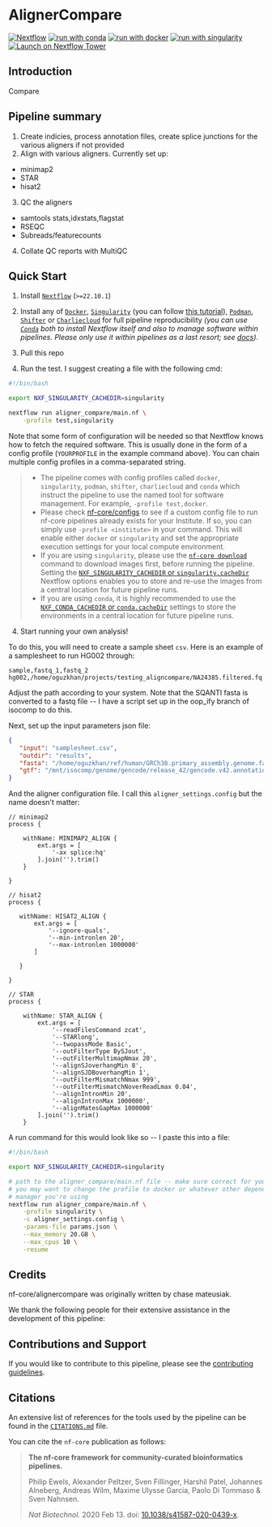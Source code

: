 # AlignerCompare

[![Nextflow](https://img.shields.io/badge/nextflow%20DSL2-%E2%89%A522.10.1-23aa62.svg)](https://www.nextflow.io/)
[![run with conda](http://img.shields.io/badge/run%20with-conda-3EB049?labelColor=000000&logo=anaconda)](https://docs.conda.io/en/latest/)
[![run with docker](https://img.shields.io/badge/run%20with-docker-0db7ed?labelColor=000000&logo=docker)](https://www.docker.com/)
[![run with singularity](https://img.shields.io/badge/run%20with-singularity-1d355c.svg?labelColor=000000)](https://sylabs.io/docs/)
[![Launch on Nextflow Tower](https://img.shields.io/badge/Launch%20%F0%9F%9A%80-Nextflow%20Tower-%234256e7)](https://tower.nf/launch?pipeline=https://github.com/nf-core/alignercompare)

## Introduction

Compare
## Pipeline summary

1. Create indicies, process annotation files, create splice junctions for
the various aligners if not provided
2. Align with various aligners. Currently set up:
  - minimap2
  - STAR
  - hisat2
3. QC the aligners
  - samtools stats,idxstats,flagstat
  - RSEQC
  - Subreads/featurecounts
4. Collate QC reports with MultiQC

## Quick Start

1. Install [`Nextflow`](https://www.nextflow.io/docs/latest/getstarted.html#installation) (`>=22.10.1`)

2. Install any of [`Docker`](https://docs.docker.com/engine/installation/), [`Singularity`](https://www.sylabs.io/guides/3.0/user-guide/) (you can follow [this tutorial](https://singularity-tutorial.github.io/01-installation/)), [`Podman`](https://podman.io/), [`Shifter`](https://nersc.gitlab.io/development/shifter/how-to-use/) or [`Charliecloud`](https://hpc.github.io/charliecloud/) for full pipeline reproducibility _(you can use [`Conda`](https://conda.io/miniconda.html) both to install Nextflow itself and also to manage software within pipelines. Please only use it within pipelines as a last resort; see [docs](https://nf-co.re/usage/configuration#basic-configuration-profiles))_.

3. Pull this repo

4. Run the test. I suggest creating a file with the following cmd:

  ```bash
  #!/bin/bash

  export NXF_SINGULARITY_CACHEDIR=singularity

  nextflow run aligner_compare/main.nf \
      -profile test,singularity
  ```

   Note that some form of configuration will be needed so that Nextflow knows how to fetch the required software. This is usually done in the form of a config profile (`YOURPROFILE` in the example command above). You can chain multiple config profiles in a comma-separated string.

   > - The pipeline comes with config profiles called `docker`, `singularity`, `podman`, `shifter`, `charliecloud` and `conda` which instruct the pipeline to use the named tool for software management. For example, `-profile test,docker`.
   > - Please check [nf-core/configs](https://github.com/nf-core/configs#documentation) to see if a custom config file to run nf-core pipelines already exists for your Institute. If so, you can simply use `-profile <institute>` in your command. This will enable either `docker` or `singularity` and set the appropriate execution settings for your local compute environment.
   > - If you are using `singularity`, please use the [`nf-core download`](https://nf-co.re/tools/#downloading-pipelines-for-offline-use) command to download images first, before running the pipeline. Setting the [`NXF_SINGULARITY_CACHEDIR` or `singularity.cacheDir`](https://www.nextflow.io/docs/latest/singularity.html?#singularity-docker-hub) Nextflow options enables you to store and re-use the images from a central location for future pipeline runs.
   > - If you are using `conda`, it is highly recommended to use the [`NXF_CONDA_CACHEDIR` or `conda.cacheDir`](https://www.nextflow.io/docs/latest/conda.html) settings to store the environments in a central location for future pipeline runs.

4. Start running your own analysis!

To do this, you will need to create a sample sheet `csv`. Here is an example of
a samplesheet to run HG002 through:

```raw
sample,fastq_1,fastq_2
hg002,/home/oguzkhan/projects/testing_aligncompare/NA24385.filtered.fq.gz,
```

Adjust the path according to your system. Note that the SQANTI fasta is converted
to a fastq file -- I have a script set up in the oop_ify branch of isocomp to
do this.

Next, set up the input parameters json file:

```json
{
   "input": "samplesheet.csv",
   "outdir": "results",
   "fasta": "/home/oguzkhan/ref/human/GRCh38.primary_assembly.genome.fa.gz",
   "gtf": "/mnt/isocomp/genome/gencode/release_42/gencode.v42.annotation.gtf"
}

```

And the aligner configuration file. I call this `aligner_settings.config` but
the name doesn't matter:

```raw
// minimap2
process {

    withName: MINIMAP2_ALIGN {
        ext.args = [
            '-ax splice:hq'
        ].join('').trim()
    }

}

// hisat2
process {

   withName: HISAT2_ALIGN {
       ext.args = [
           '--ignore-quals',
           '--min-intronlen 20',
           '--max-intronlen 1000000'
       ]

   }

}

// STAR
process {

    withName: STAR_ALIGN {
        ext.args = [
            '--readFilesCommand zcat',
            '--STARlong',
            '--twopassMode Basic',
            '--outFilterType BySJout',
            '--outFilterMultimapNmax 20',
            '--alignSJoverhangMin 8',
            '--alignSJDBoverhangMin 1',
            '--outFilterMismatchNmax 999',
            '--outFilterMismatchNoverReadLmax 0.04',
            '--alignIntronMin 20',
            '--alignIntronMax 1000000',
            '--alignMatesGapMax 1000000'
        ].join('').trim()
    }

```

A run command for this would look like so -- I paste this into a file:

```bash
#!/bin/bash

export NXF_SINGULARITY_CACHEDIR=singularity

# path to the aligner_compare/main.nf file -- make sure correct for your system
# you may want to change the profile to docker or whatever other dependency
# manager you're using
nextflow run aligner_compare/main.nf \
    -profile singularity \
    -c aligner_settings.config \
    -params-file params.json \
    --max_memory 20.GB \
    --max_cpus 10 \
    -resume

```

## Credits

nf-core/alignercompare was originally written by chase mateusiak.

We thank the following people for their extensive assistance in the development of this pipeline:

<!-- TODO nf-core: If applicable, make list of people who have also contributed -->

## Contributions and Support

If you would like to contribute to this pipeline, please see the [contributing guidelines](.github/CONTRIBUTING.md).

## Citations

<!-- TODO nf-core: Add citation for pipeline after first release. Uncomment lines below and update Zenodo doi and badge at the top of this file. -->
<!-- If you use  nf-core/alignercompare for your analysis, please cite it using the following doi: [10.5281/zenodo.XXXXXX](https://doi.org/10.5281/zenodo.XXXXXX) -->

<!-- TODO nf-core: Add bibliography of tools and data used in your pipeline -->

An extensive list of references for the tools used by the pipeline can be found in the [`CITATIONS.md`](CITATIONS.md) file.

You can cite the `nf-core` publication as follows:

> **The nf-core framework for community-curated bioinformatics pipelines.**
>
> Philip Ewels, Alexander Peltzer, Sven Fillinger, Harshil Patel, Johannes Alneberg, Andreas Wilm, Maxime Ulysse Garcia, Paolo Di Tommaso & Sven Nahnsen.
>
> _Nat Biotechnol._ 2020 Feb 13. doi: [10.1038/s41587-020-0439-x](https://dx.doi.org/10.1038/s41587-020-0439-x).
